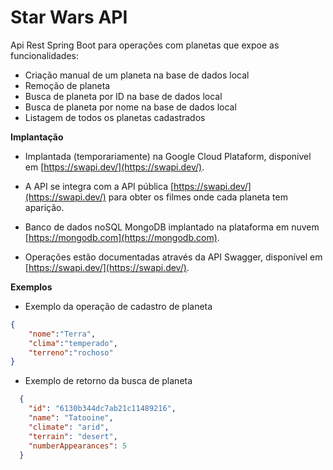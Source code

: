 # Star Wars API

Api Rest Spring Boot para operações com planetas que expoe as funcionalidades:

- Criação manual de um planeta na base de dados local
- Remoção de planeta
- Busca de planeta por ID na base de dados local
- Busca de planeta por nome na base de dados local
- Listagem de todos os planetas cadastrados

__Implantação__
- Implantada (temporariamente) na Google Cloud Plataform, disponível em [https://swapi.dev/](https://swapi.dev/).

- A API se integra com a API pública [https://swapi.dev/](https://swapi.dev/) para obter os filmes onde cada planeta tem aparição.

- Banco de dados noSQL MongoDB implantado na plataforma em nuvem [https://mongodb.com](https://mongodb.com).

- Operações estão documentadas através da API Swagger, disponível em [https://swapi.dev/](https://swapi.dev/).


__Exemplos__
- Exemplo da operação de cadastro de planeta

```json
{
    "nome":"Terra",
    "clima":"temperado",
    "terreno":"rochoso"
}

```

- Exemplo de retorno da busca de planeta
```json
  {
    "id": "6130b344dc7ab21c11489216",
    "name": "Tatooine",
    "climate": "arid",
    "terrain": "desert",
    "numberAppearances": 5
  }

```
